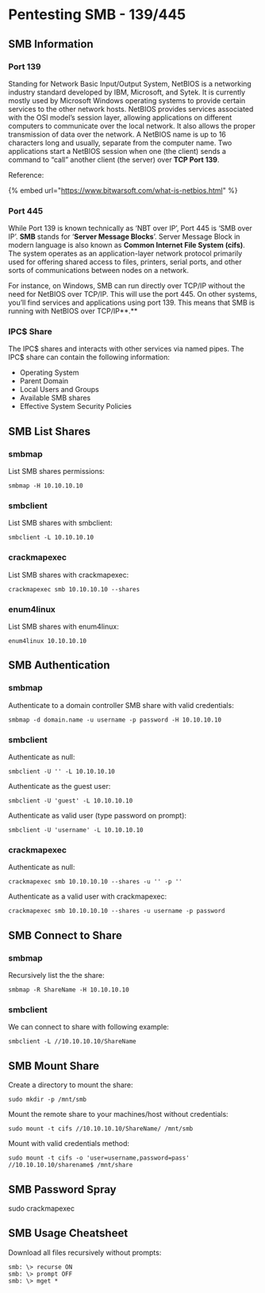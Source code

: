 # Pentesting SMB - 139/445

## SMB Information

### Port 139

Standing for Network Basic Input/Output System, NetBIOS is a networking industry standard developed by IBM, Microsoft, and Sytek. It is currently mostly used by Microsoft Windows operating systems to provide certain services to the other network hosts. NetBIOS provides services associated with the OSI model’s session layer, allowing applications on different computers to communicate over the local network. It also allows the proper transmission of data over the network. A NetBIOS name is up to 16 characters long and usually, separate from the computer name. Two applications start a NetBIOS session when one \(the client\) sends a command to “call” another client \(the server\) over **TCP Port 139**. 

Reference:

{% embed url="https://www.bitwarsoft.com/what-is-netbios.html" %}

### Port 445

While Port 139 is known technically as ‘NBT over IP’, Port 445 is ‘SMB over IP’. **SMB** stands for ‘**Server Message Blocks**’. Server Message Block in modern language is also known as **Common Internet File System \(cifs\)**. The system operates as an application-layer network protocol primarily used for offering shared access to files, printers, serial ports, and other sorts of communications between nodes on a network.

For instance, on Windows, SMB can run directly over TCP/IP without the need for NetBIOS over TCP/IP. This will use the port 445. On other systems, you’ll find services and applications using port 139. This means that SMB is running with NetBIOS over TCP/IP**.** 

### IPC$ Share

The IPC$ shares and interacts with other services via named pipes. The IPC$ share can contain the following information:

* Operating System 
* Parent Domain
* Local Users and Groups
* Available SMB shares
* Effective System Security Policies



## SMB List Shares <a id="smb-list-shares"></a>

### smbmap <a id="smbmap"></a>

List SMB shares permissions:

`smbmap -H 10.10.10.10`

### smbclient <a id="smbclient"></a>

List SMB shares with smbclient:

`smbclient -L 10.10.10.10`

### crackmapexec <a id="crackmapexec"></a>

List SMB shares with crackmapexec:

`crackmapexec smb 10.10.10.10 --shares`

### enum4linux <a id="enum4linux"></a>

List SMB shares with enum4linux:

`enum4linux 10.10.10.10`

## SMB Authentication <a id="smb-authentication"></a>

### smbmap <a id="smbmap-2"></a>

Authenticate to a domain controller SMB share with valid credentials:

`smbmap -d domain.name -u username -p password -H 10.10.10.10`

### smbclient <a id="smbclient-2"></a>

Authenticate as null:

`smbclient -U '' -L 10.10.10.10`

Authenticate as the guest user:

`smbclient -U 'guest' -L 10.10.10.10`

Authenticate as valid user \(type password on prompt\):

`smbclient -U 'username' -L 10.10.10.10`

### crackmapexec <a id="crackmapexec-2"></a>

Authenticate as null:

`crackmapexec smb 10.10.10.10 --shares -u '' -p ''`

Authenticate as a valid user with crackmapexec:

`crackmapexec smb 10.10.10.10 --shares -u username -p password`

## SMB Connect to Share <a id="smb-connect-to-share"></a>

### smbmap <a id="smbmap-3"></a>

Recursively list the the share:

`smbmap -R ShareName -H 10.10.10.10`

### smbclient <a id="smbclient-3"></a>

We can connect to share with following example:

`smbclient -L //10.10.10.10/ShareName`

## SMB Mount Share <a id="smb-mount-share"></a>

Create a directory to mount the share:

`sudo mkdir -p /mnt/smb`

Mount the remote share to your machines/host without credentials:

`sudo mount -t cifs //10.10.10.10/ShareName/ /mnt/smb`

Mount with valid credentials method:

`sudo mount -t cifs -o 'user=username,password=pass' //10.10.10.10/sharename$ /mnt/share`

## SMB Password Spray <a id="smb-password-spray"></a>

sudo crackmapexec

## SMB Usage Cheatsheet <a id="smb-usage-cheatsheet"></a>

Download all files recursively without prompts:

```text
smb: \> recurse ON
smb: \> prompt OFF
smb: \> mget *
```

